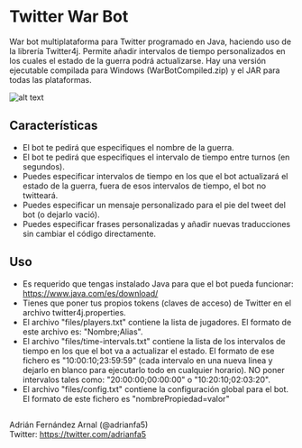 # Twitter War Bot
War bot multiplataforma para Twitter programado en Java, haciendo uso de la librería Twitter4j. Permite añadir intervalos de tiempo personalizados en los cuales el estado de la guerra podrá actualizarse.
Hay una versión ejecutable compilada para Windows (WarBotCompiled.zip) y el JAR para todas las plataformas.

![alt text](https://i.gyazo.com/0c8e64ab50349dbbad52095b701072b6.png)

## Características

* El bot te pedirá que especifiques el nombre de la guerra.
* El bot te pedirá que especifiques el intervalo de tiempo entre turnos (en segundos).
* Puedes especificar intervalos de tiempo en los que el bot actualizará el estado de la guerra, fuera de esos intervalos de tiempo, el bot no twitteará.
* Puedes especificar un mensaje personalizado para el pie del tweet del bot (o dejarlo vació).
* Puedes especificar frases personalizadas y añadir nuevas traducciones sin cambiar el código directamente.

## Uso

* Es requerido que tengas instalado Java para que el bot pueda funcionar: https://www.java.com/es/download/
* Tienes que poner tus propios tokens (claves de acceso) de Twitter en el archivo twitter4j.properties.
* El archivo "files/players.txt" contiene la lista de jugadores. El formato de este archivo es: "Nombre;Alias".
* El archivo "files/time-intervals.txt" contiene la lista de los intervalos de tiempo en los que el bot va a actualizar el estado. El formato de ese fichero es "10:00:10;23:59:59" (cada intervalo en una nueva linea y dejarlo en blanco para ejecutarlo todo en cualquier horario). NO poner intervalos tales como: "20:00:00;00:00:00" o "10:20:10;02:03:20".
* El archivo "files/config.txt" contiene la configuración global para el bot. El formato de este fichero es "nombrePropiedad=valor"

##
Adrián Fernández Arnal (@adrianfa5)<br />
Twitter: https://twitter.com/adrianfa5
